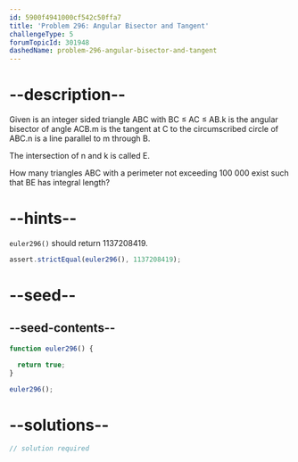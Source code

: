 ```yaml
---
id: 5900f4941000cf542c50ffa7
title: 'Problem 296: Angular Bisector and Tangent'
challengeType: 5
forumTopicId: 301948
dashedName: problem-296-angular-bisector-and-tangent
---
```


# --description--

Given is an integer sided triangle ABC with BC ≤ AC ≤ AB.k is the angular bisector of angle ACB.m is the tangent at C to the circumscribed circle of ABC.n is a line parallel to m through B.

The intersection of n and k is called E.

How many triangles ABC with a perimeter not exceeding 100 000 exist such that BE has integral length?

# --hints--

`euler296()` should return 1137208419.

```js
assert.strictEqual(euler296(), 1137208419);
```

# --seed--

## --seed-contents--

```js
function euler296() {

  return true;
}

euler296();
```

# --solutions--

```js
// solution required
```
